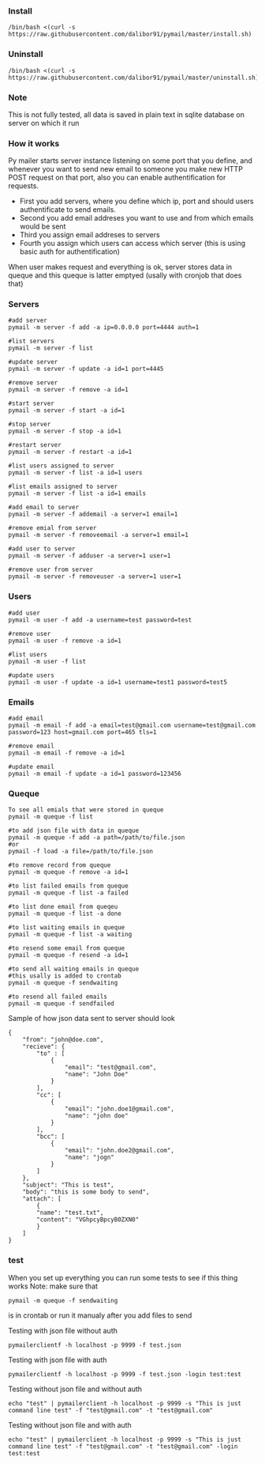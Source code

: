 ### Install

```
/bin/bash <(curl -s https://raw.githubusercontent.com/dalibor91/pymail/master/install.sh)
```
### Uninstall

```
/bin/bash <(curl -s https://raw.githubusercontent.com/dalibor91/pymail/master/uninstall.sh)
```

### Note 
This is not fully tested, all data is saved in plain text in sqlite database on server on which it run

### How it works

Py mailer starts server instance listening on some port that you define, and whenever you want to send new email to someone you make new HTTP POST request on that port, also you can enable authentification for requests.

- First you add servers, where you define which ip, port and should users authentificate to send emails.
- Second you add email addreses you want to use and from which emails would be sent 
- Third you assign email addreses to servers
- Fourth you assign which users can access which server (this is using basic auth for authentification)

When user makes request and everything is ok, server stores data in queque and this queque is latter emptyed (usally with cronjob that does that)


### Servers

```
#add server 
pymail -m server -f add -a ip=0.0.0.0 port=4444 auth=1

#list servers
pymail -m server -f list 

#update server 
pymail -m server -f update -a id=1 port=4445

#remove server 
pymail -m server -f remove -a id=1

#start server 
pymail -m server -f start -a id=1

#stop server 
pymail -m server -f stop -a id=1

#restart server 
pymail -m server -f restart -a id=1

#list users assigned to server 
pymail -m server -f list -a id=1 users

#list emails assigned to server 
pymail -m server -f list -a id=1 emails 

#add email to server 
pymail -m server -f addemail -a server=1 email=1

#remove emial from server 
pymail -m server -f removeemail -a server=1 email=1

#add user to server 
pymail -m server -f adduser -a server=1 user=1

#remove user from server 
pymail -m server -f removeuser -a server=1 user=1

```

### Users

```
#add user 
pymail -m user -f add -a username=test password=test 

#remove user 
pymail -m user -f remove -a id=1

#list users 
pymail -m user -f list 

#update users 
pymail -m user -f update -a id=1 username=test1 password=test5

```

### Emails

```
#add email 
pymail -m email -f add -a email=test@gmail.com username=test@gmail.com password=123 host=gmail.com port=465 tls=1

#remove email 
pymail -m email -f remove -a id=1

#update email
pymail -m email -f update -a id=1 password=123456

```

### Queque

```
To see all emials that were stored in queque 
pymail -m queque -f list 

#to add json file with data in queque 
pymail -m queque -f add -a path=/path/to/file.json
#or
pymail -f load -a file=/path/to/file.json

#to remove record from queque 
pymail -m queque -f remove -a id=1

#to list failed emails from queque
pymail -m queque -f list -a failed

#to list done email from queqeu 
pymail -m queque -f list -a done

#to list waiting emails in queque 
pymail -m queque -f list -a waiting

#to resend some email from queque 
pymail -m queque -f resend -a id=1

#to send all waiting emails in queque
#this usally is added to crontab
pymail -m queque -f sendwaiting

#to resend all failed emails 
pymail -m queque -f sendfailed

```

Sample of how json data sent to server should look 

```
{
	"from": "john@doe.com",
	"recieve": {
		"to" : [
			{
				"email": "test@gmail.com",
				"name": "John Doe"
			}
		], 
		"cc": [
			{
				"email": "john.doe1@gmail.com",
				"name": "john doe"
			}
		],
		"bcc": [
			{
				"email": "john.doe2@gmail.com",
				"name": "jogn"
			}
		]
	}, 
	"subject": "This is test", 
	"body": "this is some body to send", 
	"attach": [
		{
		"name": "test.txt", 
		"content": "VGhpcyBpcyB0ZXN0"
		}
	]
}

```


### test 

When you set up everything you can run some tests to see if this thing works 
Note: make sure that 
```
pymail -m queque -f sendwaiting
```
is in crontab or run it manualy after you add files to send 


Testing with json file without auth 
```
pymailerclientf -h localhost -p 9999 -f test.json
```

Testing with json file with auth 
```
pymailerclientf -h localhost -p 9999 -f test.json -login test:test
```


Testing without json file and without auth 
```
echo "test" | pymailerclient -h localhost -p 9999 -s "This is just command line test" -f "test@gmail.com" -t "test@gmail.com"
```


Testing without json file and with auth 
```
echo "test" | pymailerclient -h localhost -p 9999 -s "This is just command line test" -f "test@gmail.com" -t "test@gmail.com" -login test:test
```





